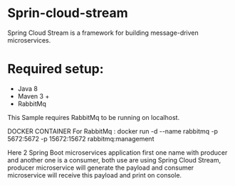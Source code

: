 # Sprin-cloud-stream
Spring Cloud Stream is a framework for building message-driven microservices.


# Required setup:
* Java 8
* Maven 3 +
* RabbitMq

This Sample requires RabbitMq to be running on localhost.

DOCKER CONTAINER For RabbitMq :
docker run -d --name rabbitmq -p 5672:5672 -p 15672:15672 rabbitmq:management

Here 2 Spring Boot microservices application first one name with producer and another one is a consumer, both use are using Spring Cloud Stream, 
producer microservice will generate the payload and consumer microservice will receive this payload and print on console.





